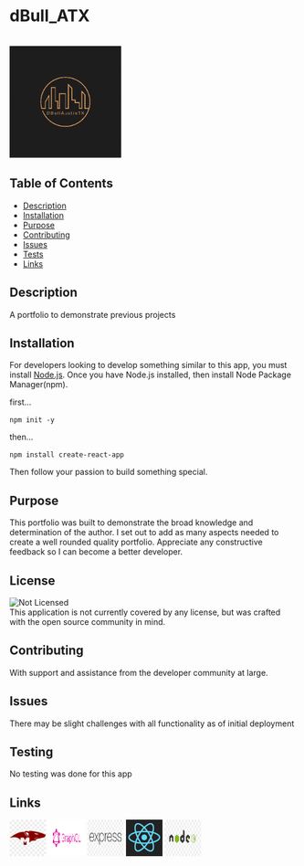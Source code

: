 # dBull_ATX

<br>

<img src='src/assets/cover/dbull_atx_logo.png' width='196' height='196'>

## Table of Contents

- [Description](#description)
- [Installation](#installation)
- [Purpose](#purpose)
- [Contributing](#contributing)
- [Issues](#issues)
- [Tests](#tests)
- [Links](#links)

## Description

A portfolio to demonstrate previous projects

## Installation

For developers looking to develop something similar to this app, you must install [Node.js](https://nodejs.org/en/). Once you have Node.js installed, then install Node Package Manager(npm).

first...

```
npm init -y
```

then...

```
npm install create-react-app
```

Then follow your passion to build something special.

## Purpose

This portfolio was built to demonstrate the broad knowledge and determination of the author. I set out to add as many aspects needed to create a well rounded quality portfolio. Appreciate any constructive feedback so I can become a better developer.

## License

![Not Licensed](https://img.shields.io/badge/license--tertiary)
<br />
This application is not currently covered by any license, but was crafted with the open source community in mind.

## Contributing

With support and assistance from the developer community at large.

## Issues

There may be slight challenges with all functionality as of initial deployment

## Testing

No testing was done for this app

## Links

<img src="src/assets/logos/mongoose-js-logo.png" width="64" height="64">
<img src="src/assets/logos/graphql.png" width="64" height="64">
<img src="src/assets/logos/express-js-logo.png" width="64" height="64">
<img src="src/assets/logos/reactjs.png" width="64" height="64">
<img src="src/assets/logos/node-js-logo.png" width="64" height="64">
